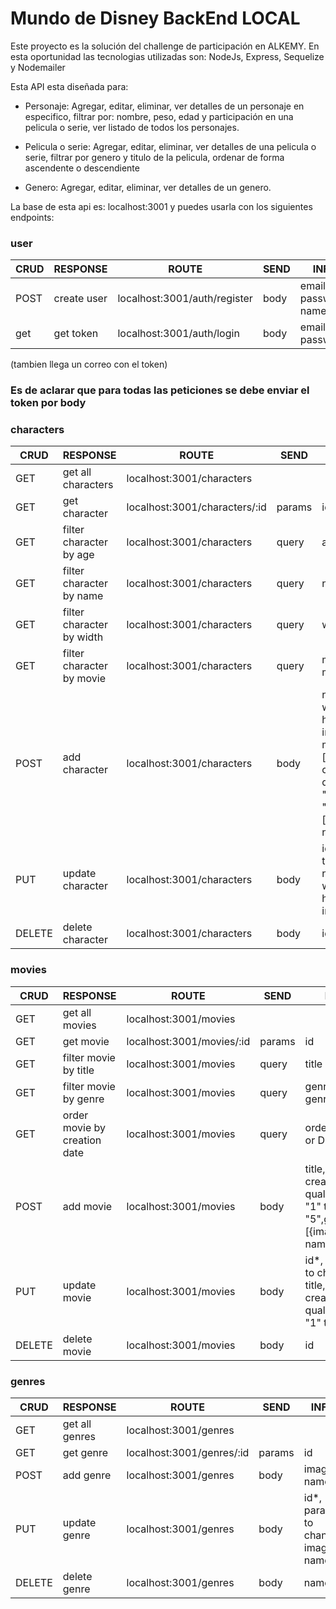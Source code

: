 # Mundo de Disney BackEnd LOCAL

Este proyecto es la solución del challenge de participación en ALKEMY. En esta oportunidad las tecnologias utilizadas son: NodeJs, Express, Sequelize y Nodemailer

Esta API esta diseñada para:

- Personaje: Agregar, editar, eliminar, ver detalles de un personaje en especifico, filtrar por: nombre, peso, edad y participación en una pelicula o serie, ver listado de todos los personajes.

- Pelicula o serie: Agregar, editar, eliminar, ver detalles de una pelicula o serie, filtrar por genero y titulo de la pelicula, ordenar de forma ascendente o descendiente

- Genero: Agregar, editar, eliminar, ver detalles de un genero.

La base de esta api es: localhost:3001 y puedes usarla con los siguientes endpoints:

### user

| CRUD | RESPONSE    | ROUTE                        | SEND | INFO                  |
| ---- | ----------- | ---------------------------- | ---- | --------------------- |
| POST | create user | localhost:3001/auth/register | body | email, password, name |
| get  | get token   | localhost:3001/auth/login    | body | email, password       |

(tambien llega un correo con el token)

### Es de aclarar que para todas las peticiones se debe enviar el token por body

### characters

| CRUD   | RESPONSE                  | ROUTE                         | SEND   | INFO                                                                                                                       |
| ------ | ------------------------- | ----------------------------- | ------ | -------------------------------------------------------------------------------------------------------------------------- |
| GET    | get all characters        | localhost:3001/characters     |        |                                                                                                                            |
| GET    | get character             | localhost:3001/characters/:id | params | id                                                                                                                         |
| GET    | filter character by age   | localhost:3001/characters     | query  | age                                                                                                                        |
| GET    | filter character by name  | localhost:3001/characters     | query  | name                                                                                                                       |
| GET    | filter character by width | localhost:3001/characters     | query  | width                                                                                                                      |
| GET    | filter character by movie | localhost:3001/characters     | query  | movies (id movie)                                                                                                          |
| POST   | add character             | localhost:3001/characters     | body   | name, age, width, history, image, movies:[{title, image, creationDate, qualification: "1" to "5",genres: [{image, name}]}] |
| PUT    | update character          | localhost:3001/characters     | body   | id\*, params to change: name, age, width, history, image                                                                   |
| DELETE | delete character          | localhost:3001/characters     | body   | id                                                                                                                         |

### movies

| CRUD   | RESPONSE                     | ROUTE                     | SEND   | INFO                                                                          |
| ------ | ---------------------------- | ------------------------- | ------ | ----------------------------------------------------------------------------- |
| GET    | get all movies               | localhost:3001/movies     |        |                                                                               |
| GET    | get movie                    | localhost:3001/movies/:id | params | id                                                                            |
| GET    | filter movie by title        | localhost:3001/movies     | query  | title                                                                         |
| GET    | filter movie by genre        | localhost:3001/movies     | query  | genre (id genre)                                                              |
| GET    | order movie by creation date | localhost:3001/movies     | query  | order (ASC or DESC)                                                           |
| POST   | add movie                    | localhost:3001/movies     | body   | title, image, creationDate, qualification: "1" to "5",genres: [{image, name}] |
| PUT    | update movie                 | localhost:3001/movies     | body   | id\*, params to change: title, image, creationDate, qualification: "1" to "5" |
| DELETE | delete movie                 | localhost:3001/movies     | body   | id                                                                            |

### genres

| CRUD   | RESPONSE       | ROUTE                     | SEND   | INFO                                |
| ------ | -------------- | ------------------------- | ------ | ----------------------------------- |
| GET    | get all genres | localhost:3001/genres     |        |                                     |
| GET    | get genre      | localhost:3001/genres/:id | params | id                                  |
| POST   | add genre      | localhost:3001/genres     | body   | image, name                         |
| PUT    | update genre   | localhost:3001/genres     | body   | id\*, params to change: image, name |
| DELETE | delete genre   | localhost:3001/genres     | body   | name                                |
